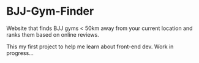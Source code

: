 # BJJ-Gym-Finder
Website that finds BJJ gyms &lt; 50km away from your current location and ranks them based on online reviews. 

This my first project to help me learn about front-end dev. Work in progress...
